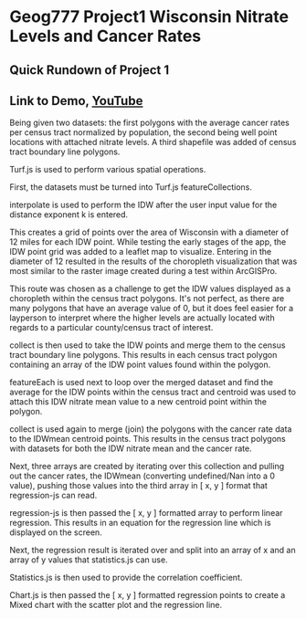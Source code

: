 # Geog777 Project1 Wisconsin Nitrate Levels and Cancer Rates

## Quick Rundown of Project 1 
## Link to Demo, [YouTube](https://youtu.be/pU16y-DRtuI)
Being given two datasets: the first polygons with the average cancer rates per census tract normalized by population, the second being well point locations with attached nitrate levels.
A third shapefile was added of census tract boundary line polygons.

Turf.js is used to perform various spatial operations.  

First, the datasets must be turned into Turf.js featureCollections.

interpolate is used to perform the IDW after the user input value for the distance exponent k is entered. 

This creates a grid of points over the area of Wisconsin with a diameter of 12 miles for each IDW point.  While testing the early stages of the app, the IDW point grid was added to a leaflet map to visualize.  Entering in the diameter of 12 resulted in the results of the choropleth visualization that was most similar to the raster image created during a test within ArcGISPro.

This route was chosen as a challenge to get the IDW values displayed as a choropleth within the census tract polygons.  It's not perfect, as there are many polygons that have an average value of 0, but it does feel easier for a layperson to interpret where the higher levels are actually located with regards to a particular county/census tract of interest.

collect is then used to take the IDW points and merge them to the census tract boundary line polygons.  This results in each census tract polygon containing an array of the IDW point values found within the polygon.  

featureEach  is used next to loop over the merged dataset and find the average for the IDW points within the census tract and centroid was used to attach this IDW nitrate mean value to a new centroid point within the polygon. 

collect is used again to merge (join) the polygons with the cancer rate data to the IDWmean centroid points.  This results in the census tract polygons with datasets for both the IDW nitrate mean and the cancer rate.  

Next, three arrays are created by iterating over this collection and pulling out the cancer rates, the IDWmean (converting undefined/Nan into a 0 value), pushing those values into the third array in [ x, y ] format that regression-js can read. 

regression-js is then passed the [ x, y ] formatted array to perform linear regression.  This results in an equation for the regression line which is displayed on the screen.  

Next, the regression result is iterated over and split into an array of x and an array of y values that statistics.js can use.

Statistics.js is then used to provide the correlation coefficient.  

Chart.js is then passed the [ x, y ] formatted regression points to create a Mixed chart with the scatter plot and the regression line.
 
